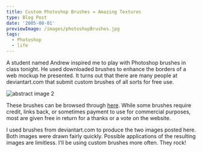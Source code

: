 ```yaml
---
title: Custom Photoshop Brushes = Amazing Textures
type: Blog Post
date: '2005-08-01'
previewImage: /images/photoshopBrushes.jpg
tags:
  - Photoshop
  - life
---
```

A student named Andrew inspired me to play with Photoshop brushes in class tonight. He used downloaded brushes to enhance the borders of a web mockup he presented. It turns out that there are many people at deviantart.com that submit custom brushes of all sorts for free use.

![abstract image 2](/images/20050801-abstract2.jpg)

These brushes can be browsed through [here](http://browse.deviantart.com/resources/applications/psbrushes/). While some brushes require credit, links back, or sometimes payment to use for commercial purposes, most are given free in return for a thanks or a vote on the website.

I used brushes from deviantart.com to produce the two images posted here. Both images were drawn fairly quickly. Possible applications of the resulting images are limitless. I'll be using custom brushes more often. They rock!
